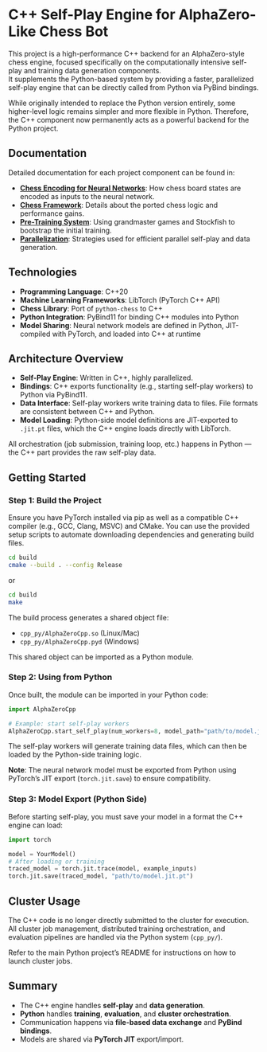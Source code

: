 # C++ Self-Play Engine for AlphaZero-Like Chess Bot

This project is a high-performance C++ backend for an AlphaZero-style chess engine, focused specifically on the computationally intensive self-play and training data generation components.  
It supplements the Python-based system by providing a faster, parallelized self-play engine that can be directly called from Python via PyBind bindings.

While originally intended to replace the Python version entirely, some higher-level logic remains simpler and more flexible in Python. Therefore, the C++ component now permanently acts as a powerful backend for the Python project.

## Documentation

Detailed documentation for each project component can be found in:

- **[Chess Encoding for Neural Networks](documentation/implementation/encodings.md)**: How chess board states are encoded as inputs to the neural network.
- **[Chess Framework](documentation/implementation/chess/README.md)**: Details about the ported chess logic and performance gains.
- **[Pre-Training System](documentation/optimizations/pretraining.md)**: Using grandmaster games and Stockfish to bootstrap the initial training.
- **[Parallelization](documentation/implementation/parallelization/README.md)**: Strategies used for efficient parallel self-play and data generation.

## Technologies

- **Programming Language**: C++20
- **Machine Learning Frameworks**: LibTorch (PyTorch C++ API)
- **Chess Library**: Port of `python-chess` to C++
- **Python Integration**: PyBind11 for binding C++ modules into Python
- **Model Sharing**: Neural network models are defined in Python, JIT-compiled with PyTorch, and loaded into C++ at runtime

## Architecture Overview

- **Self-Play Engine**: Written in C++, highly parallelized.
- **Bindings**: C++ exports functionality (e.g., starting self-play workers) to Python via PyBind11.
- **Data Interface**: Self-play workers write training data to files. File formats are consistent between C++ and Python.
- **Model Loading**: Python-side model definitions are JIT-exported to `.jit.pt` files, which the C++ engine loads directly with LibTorch.

All orchestration (job submission, training loop, etc.) happens in Python — the C++ part provides the raw self-play data.

## Getting Started

### Step 1: Build the Project

Ensure you have PyTorch installed via pip as well as a compatible C++ compiler (e.g., GCC, Clang, MSVC) and CMake.
You can use the provided setup scripts to automate downloading dependencies and generating build files.

```bash
cd build
cmake --build . --config Release
```
or
```bash
cd build
make
```

The build process generates a shared object file:

- `cpp_py/AlphaZeroCpp.so` (Linux/Mac)
- `cpp_py/AlphaZeroCpp.pyd` (Windows)

This shared object can be imported as a Python module.

### Step 2: Using from Python

Once built, the module can be imported in your Python code:

```python
import AlphaZeroCpp

# Example: start self-play workers
AlphaZeroCpp.start_self_play(num_workers=8, model_path="path/to/model.jit.pt")
```

The self-play workers will generate training data files, which can then be loaded by the Python-side training logic.

**Note**: The neural network model must be exported from Python using PyTorch’s JIT export (`torch.jit.save`) to ensure compatibility.

### Step 3: Model Export (Python Side)

Before starting self-play, you must save your model in a format the C++ engine can load:

```python
import torch

model = YourModel()
# After loading or training
traced_model = torch.jit.trace(model, example_inputs)
torch.jit.save(traced_model, "path/to/model.jit.pt")
```

## Cluster Usage

The C++ code is no longer directly submitted to the cluster for execution.  
All cluster job management, distributed training orchestration, and evaluation pipelines are handled via the Python system (`cpp_py/`).

Refer to the main Python project’s README for instructions on how to launch cluster jobs.

## Summary

- The C++ engine handles **self-play** and **data generation**.
- **Python** handles **training**, **evaluation**, and **cluster orchestration**.
- Communication happens via **file-based data exchange** and **PyBind bindings**.
- Models are shared via **PyTorch JIT** export/import.
